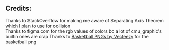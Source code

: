 Credits:
-----------------
Thanks to StackOverflow for making me aware of Separating Axis Theorem which I plan to use for collision  
Thanks to figma.com for the rgb values of colors bc a lot of cmu_graphic's builtin ones are crap
Thanks to <a href="https://www.vecteezy.com/free-png/basketball">Basketball PNGs by Vecteezy</a> for the basketball png